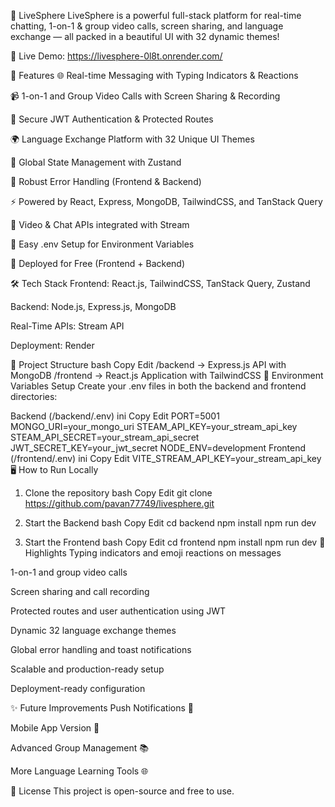 🌟 LiveSphere
LiveSphere is a powerful full-stack platform for real-time chatting, 1-on-1 & group video calls, screen sharing, and language exchange — all packed in a beautiful UI with 32 dynamic themes!

🔗 Live Demo: https://livesphere-0l8t.onrender.com/

🚀 Features
🌐 Real-time Messaging with Typing Indicators & Reactions

📹 1-on-1 and Group Video Calls with Screen Sharing & Recording

🔐 Secure JWT Authentication & Protected Routes

🌍 Language Exchange Platform with 32 Unique UI Themes

🧠 Global State Management with Zustand

🚨 Robust Error Handling (Frontend & Backend)

⚡ Powered by React, Express, MongoDB, TailwindCSS, and TanStack Query

🎥 Video & Chat APIs integrated with Stream

🧪 Easy .env Setup for Environment Variables

🚀 Deployed for Free (Frontend + Backend)

🛠️ Tech Stack
Frontend: React.js, TailwindCSS, TanStack Query, Zustand

Backend: Node.js, Express.js, MongoDB

Real-Time APIs: Stream API

Deployment: Render 

📁 Project Structure
bash
Copy
Edit
/backend     → Express.js API with MongoDB
/frontend    → React.js Application with TailwindCSS
🔧 Environment Variables Setup
Create your .env files in both the backend and frontend directories:

Backend (/backend/.env)
ini
Copy
Edit
PORT=5001
MONGO_URI=your_mongo_uri
STEAM_API_KEY=your_stream_api_key
STEAM_API_SECRET=your_stream_api_secret
JWT_SECRET_KEY=your_jwt_secret
NODE_ENV=development
Frontend (/frontend/.env)
ini
Copy
Edit
VITE_STREAM_API_KEY=your_stream_api_key
🖥️ How to Run Locally
1. Clone the repository
bash
Copy
Edit
git clone https://github.com/pavan77749/livesphere.git

2. Start the Backend
bash
Copy
Edit
cd backend
npm install
npm run dev
3. Start the Frontend
bash
Copy
Edit
cd frontend
npm install
npm run dev
🌟 Highlights
Typing indicators and emoji reactions on messages

1-on-1 and group video calls

Screen sharing and call recording

Protected routes and user authentication using JWT

Dynamic 32 language exchange themes

Global error handling and toast notifications

Scalable and production-ready setup

Deployment-ready configuration

✨ Future Improvements
Push Notifications 🔔

Mobile App Version 📱

Advanced Group Management 📚

More Language Learning Tools 🌐

📜 License
This project is open-source and free to use.


